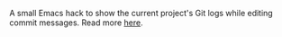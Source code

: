 A small Emacs hack to show the current project's Git logs while editing commit messages.
Read more [here](http://blog.sdqali.in/blog/2013/04/29/emacs-hack-viewing-git-logs-while-composing-commit-messages/).
